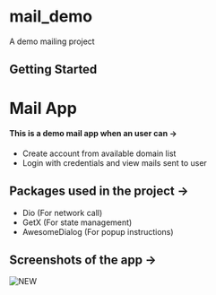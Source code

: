 # mail_demo

A demo mailing project

## Getting Started

# Mail App

#### This is a demo mail app when an user can &#8594;
* Create account from available domain list
* Login with credentials and view mails sent to user

## Packages used in the project &#8594;
* Dio (For network call)
* GetX (For state management)
* AwesomeDialog (For popup instructions)
## Screenshots of the app &#8594;
![NEW](https://github.com/prattoy29/mail_demo/assets/30951026/53b55007-ae67-49e0-8971-e5efda8f4995)


